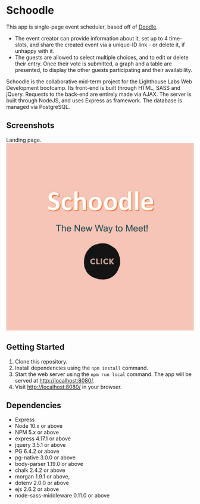 # Schoodle

This app is single-page event scheduler, based off of [Doodle](https://doodle.com/).
* The event creator can provide information about it, set up to 4 time-slots, and share the created event via a unique-ID link - or delete it, if unhappy with it.
* The guests are allowed to select multiple choices, and to edit or delete their entry. Once their vote is submitted, a graph and a table are presented, to display the other guests participating and their availability.

Schoodle is the collaborative mid-term project for the Lighthouse Labs Web Development bootcamp. Its front-end is built through HTML, SASS and jQuery. Requests to the back-end are entirely made via AJAX. The server is built through NodeJS, and uses Express as framework. The database is managed via PostgreSQL.

## Screenshots 

Landing page.
![landing-page](https://github.com/Marwa7246/schoodle/blob/master/docs/landing-page-schoodle.jpg)

<!-- Event form: all fields are required. The 'Add entry' button adds each time an additional time slot.
![form](https://github.com/Marwa7246/schoodle/blob/master/docs/form.png)

Completed form: it presents the details of the event. A link to it is available, together with the options to delete it or copy the link to clipboard.
![completed-form](https://github.com/Marwa7246/bookie/blob/master/docs/completed-form.png)

Vote form: this is where the invitee provides their info and their availability.
![guest-vote](https://github.com/Marwa7246/bookie/blob/master/docs/guest-vote.png)

Results page: a list of participants and their availability. 
![results](https://github.com/Marwa7246/bookie/blob/master/docs/results.png) -->

## Getting Started

1. Clone this repository.
2. Install dependencies using the `npm install` command.
3. Start the web server using the `npm run local` command. The app will be served at <http://localhost:8080/>.
4. Visit <http://localhost:8080/> in your browser.

## Dependencies

- Express
- Node 10.x or above
- NPM 5.x or above
- express 4.17.1 or above
- jquery 3.5.1 or above
- PG 6.4.2 or above
- pg-native 3.0.0 or above
- body-parser 1.19.0 or above
- chalk 2.4.2 or above
- morgan 1.9.1 or above,
- dotenv 2.0.0 or above
- ejs 2.6.2 or above
- node-sass-middleware 0.11.0 or above
